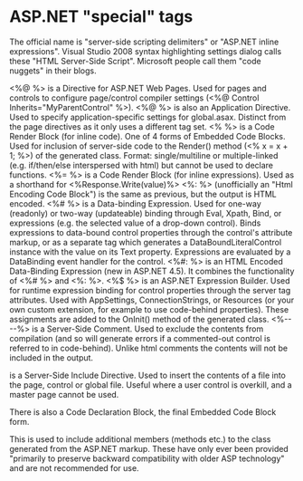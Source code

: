 # ASP.NET "special" tags
The official name is "server-side scripting delimiters" or "ASP.NET inline expressions". Visual Studio 2008 syntax highlighting settings dialog calls these "HTML Server-Side Script". Microsoft people call them "code nuggets" in their blogs.

<%@ %> is a Directive for ASP.NET Web Pages. Used for pages and controls to configure page/control compiler settings (<%@ Control Inherits="MyParentControl" %>).
<%@ %> is also an Application Directive. Used to specify application-specific settings for global.asax. Distinct from the page directives as it only uses a different tag set.
<% %> is a Code Render Block (for inline code). One of 4 forms of Embedded Code Blocks. Used for inclusion of server-side code to the Render() method (<% x = x + 1; %>) of the generated class. Format: single/multiline or multiple-linked (e.g. if/then/else interspersed with html) but cannot be used to declare functions.
<%= %> is a Code Render Block (for inline expressions). Used as a shorthand for <%Response.Write(value)%>
<%: %> (unofficially an "Html Encoding Code Block") is the same as previous, but the output is HTML encoded.
<%# %> is a Data-binding Expression. Used for one-way (readonly) or two-way (updateable) binding through Eval, Xpath, Bind, or expressions (e.g. the selected value of a drop-down control). Binds expressions to data-bound control properties through the control's attribute markup, or as a separate tag which generates a DataBoundLiteralControl instance with the value on its Text property. Expressions are evaluated by a DataBinding event handler for the control.
<%#: %> is an HTML Encoded Data-Binding Expression (new in ASP.NET 4.5). It combines the functionality of <%# %> and <%: %>.
<%$ %> is an ASP.NET Expression Builder. Used for runtime expression binding for control properties through the server tag attributes. Used with AppSettings, ConnectionStrings, or Resources (or your own custom extension, for example to use code-behind properties). These assignments are added to the OnInit() method of the generated class.
<%-- --%> is a Server-Side Comment. Used to exclude the contents from compilation (and so will generate errors if a commented-out control is referred to in code-behind). Unlike html comments the contents will not be included in the output.
<!-- #Include ... --> is a Server-Side Include Directive. Used to insert the contents of a file into the page, control or global file. Useful where a user control is overkill, and a master page cannot be used.
There is also a Code Declaration Block, the final Embedded Code Block form.

<script runat="server">
bool IsTrue() {
  return false;
}
</script>
This is used to include additional members (methods etc.) to the class generated from the ASP.NET markup. These have only ever been provided "primarily to preserve backward compatibility with older ASP technology" and are not recommended for use.

